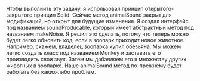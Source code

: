 Чтобы выполнить эту задачу, я использовал принцип открытого-закрытого принцип Solid.
Сейчас метод animalSound закрыт для модификаций, но открыт для
будущие изменения.
Я создал интерфейс под названием soundProducable, который имеет абстрактный метод под названием
makeNoise. Я решил это сделать, потому что теперь можно будет легко обновить код, если
в зоопарк приходит новое животное. Например, скажем, владелец зоопарка купил
обезьяна. Мы можем легко создать класс под названием Monkey и заставить его производить свои
звук. Затем мы добавляем его к множеству других животных в зоопарке. Наше animalSound
метод по-прежнему будет работать без каких-либо проблем.